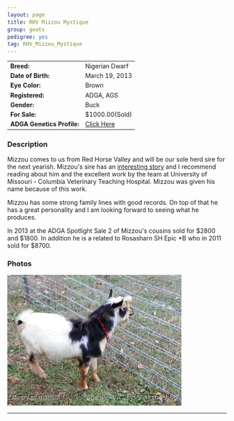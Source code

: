 ```yaml
---
layout: page
title: RHV Mizzou Mystique
group: goats
pedigree: yes
tag: RHV_Mizzou_Mystique
---
```


| | |
|:---|:---
|**Breed:**|Nigerian Dwarf
|**Date of Birth:**|March 19, 2013
|**Eye Color:**|Brown
|**Registered:**|ADGA, AGS
|**Gender:**|Buck
|**For Sale:**|$1000.00(Sold)
|**ADGA Genetics Profile:**|[Click Here](http://www.adgagenetics.org/GoatDetail.aspx?RegNumber=D001682628)

### Description

Mizzou comes to us from Red Horse Valley and will be our sole herd sire for the next yearish. 
Mizzou's sire has an [interesting story](http://www.redhorsevalley.com/centos-story/) and I recommend reading
about him and the excellent work by the team at University of Missouri - Columbia Veterinary Teaching Hospital. Mizzou was
given his name because of this work. 

Mizzou has some strong family lines with good records. On top of that he has a great personality and I am looking forward
to seeing what he produces.

In 2013 at the ADGA Spotlight Sale 2 of Mizzou's cousins sold for $2800 and $1800. In addition he is a related to
Rosasharn SH Epic \*B who in 2011 sold for $8700.

### Photos

<img src="/images/goats/RHV_Mizzou_Mystique/1.jpg" alt="Image of RHV Mizzou Mystique" class="pic"/>
<hr>

